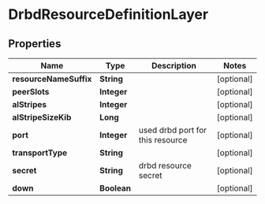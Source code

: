 # DrbdResourceDefinitionLayer

## Properties
Name | Type | Description | Notes
------------ | ------------- | ------------- | -------------
**resourceNameSuffix** | **String** |  |  [optional]
**peerSlots** | **Integer** |  |  [optional]
**alStripes** | **Integer** |  |  [optional]
**alStripeSizeKib** | **Long** |  |  [optional]
**port** | **Integer** | used drbd port for this resource |  [optional]
**transportType** | **String** |  |  [optional]
**secret** | **String** | drbd resource secret |  [optional]
**down** | **Boolean** |  |  [optional]
